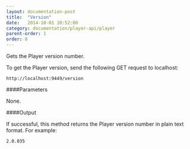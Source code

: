 ```yaml
---
layout: documentation-post
title:  "Version"
date:   2014-10-01 10:52:00
category: documentation/player-api/player
parent-order: 1
order: 8
---
```


Gets the Player version number.

To get the Player version, send the following GET request to localhost:

`http://localhost:9449/version`

####Parameters

None.

####Output

If successful, this method returns the Player version number in plain text format. For example:

```
2.0.035
```